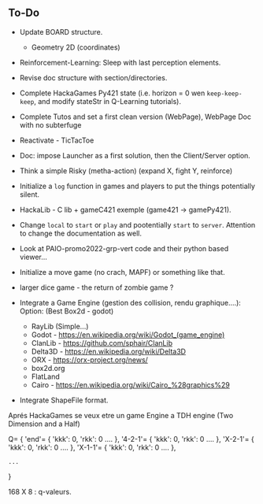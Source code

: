 ## To-Do

- Update BOARD structure.
	* Geometry 2D (coordinates)
- Reinforcement-Learning: Sleep with last perception elements.
- Revise doc structure with section/directories.
- Complete HackaGames Py421 state (i.e. horizon = 0 wen `keep-keep-keep`, and modify stateStr in Q-Learning tutorials).
- Complete Tutos and set a first clean version (WebPage), WebPage Doc with no subterfuge

- Reactivate - TicTacToe
- Doc: impose Launcher as a first solution, then the Client/Server option.
- Think a simple Risky (metha-action) (expand X, fight Y, reinforce) 
- Initialize a `log` function in games and players to put the things potentially silent.
- HackaLib - C lib + gameC421 exemple (game421 -> gamePy421).
- Change `local` to `start` or `play` and pootentially `start` to `server`. Attention to change the documentation as well.
- Look at PAIO-promo2022-grp-vert code and their python based viewer...
- Initialize a move game (no crach, MAPF) or something like that.
- larger dice game - the return of zombie game ?
- Integrate a Game Engine (gestion des collision, rendu graphique....): Option: (Best Box2d - godot)
	+ RayLib (Simple...)
	+ Godot - https://en.wikipedia.org/wiki/Godot_(game_engine)
	+ ClanLib - https://github.com/sphair/ClanLib
	+ Delta3D - https://en.wikipedia.org/wiki/Delta3D
	+ ORX - https://orx-project.org/news/
	+ box2d.org
	+ FlatLand
	+ Cairo - https://en.wikipedia.org/wiki/Cairo_%28graphics%29
- Integrate ShapeFile format.

Aprés HackaGames se veux etre un game Engine a TDH engine (Two Dimension and a Half)

Q= {
    'end'= { 'kkk': 0, 'rkk': 0 .... },
    '4-2-1'= { 'kkk': 0, 'rkk': 0 .... },
    'X-2-1'= { 'kkk': 0, 'rkk': 0 .... },
    'X-1-1'= { 'kkk': 0, 'rkk': 0 .... },

    ...
 }

 168 X 8 : q-valeurs.